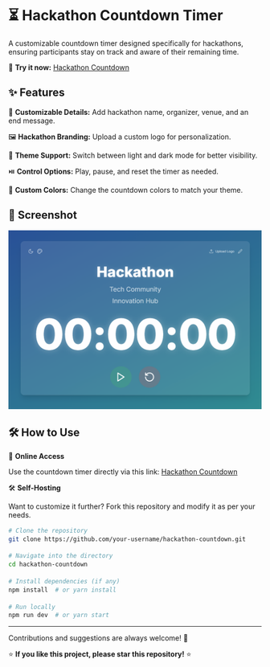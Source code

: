 # ⏳ Hackathon Countdown Timer

A customizable countdown timer designed specifically for hackathons, ensuring participants stay on track and aware of their remaining time.

🚀 **Try it now:** [Hackathon Countdown](https://codewithsimon.github.io/hackathon-countdown/)

## ✨ Features

🎯 **Customizable Details:** Add hackathon name, organizer, venue, and an end message.

🖼️ **Hackathon Branding:** Upload a custom logo for personalization.

🎨 **Theme Support:** Switch between light and dark mode for better visibility.

⏯️ **Control Options:** Play, pause, and reset the timer as needed.

🌈 **Custom Colors:** Change the countdown colors to match your theme.


## 📸 Screenshot

![Screenshot](Screenshot.png)

## 🛠️ How to Use

🔗 **Online Access**

Use the countdown timer directly via this link: [Hackathon Countdown](https://codewithsimon.github.io/hackathon-countdown/)

🛠️ **Self-Hosting**

Want to customize it further? Fork this repository and modify it as per your needs.

```bash
# Clone the repository
git clone https://github.com/your-username/hackathon-countdown.git

# Navigate into the directory
cd hackathon-countdown

# Install dependencies (if any)
npm install  # or yarn install

# Run locally
npm run dev  # or yarn start

```
***

Contributions and suggestions are always welcome! 🚀

⭐ **If you like this project, please star this repository!** ⭐